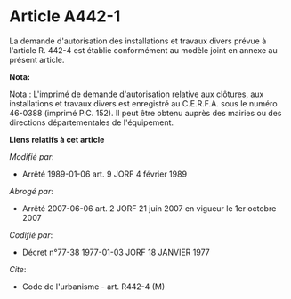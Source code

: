 # Article A442-1

La demande d'autorisation des installations et travaux divers prévue à l'article R. 442-4 est établie conformément au modèle
joint en annexe au présent article.

**Nota:**

Nota : L'imprimé de demande d'autorisation relative aux clôtures, aux installations et travaux divers est enregistré au
C.E.R.F.A. sous le numéro 46-0388 (imprimé P.C. 152). Il peut être obtenu auprès des mairies ou des directions
départementales de l'équipement.

**Liens relatifs à cet article**

_Modifié par_:

  - Arrêté 1989-01-06 art. 9 JORF 4 février 1989

_Abrogé par_:

  - Arrêté 2007-06-06 art. 2 JORF 21 juin 2007 en vigueur le 1er octobre 2007

_Codifié par_:

  - Décret n°77-38 1977-01-03 JORF 18 JANVIER 1977

_Cite_:

  - Code de l'urbanisme - art. R442-4 (M)
